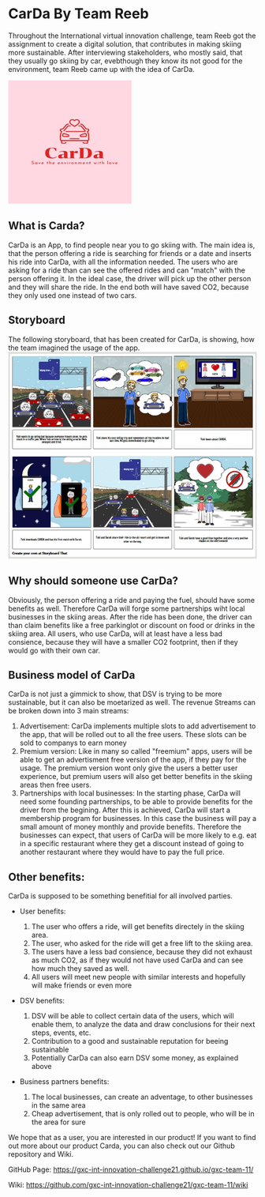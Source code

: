 # CarDa By Team Reeb
Throughout the International virtual innovation challenge, team Reeb got the assignment to create a digital solution, that contributes in making skiing more sustainable.
After interviewing stakeholders, who mostly said, that they usually go skiing by car, evebthough they know its not good for the environment, team Reeb came up with the idea of CarDa.

<img src="./Cardas%20Logo.jpeg" width="250" height="250">


## What is Carda?

CarDa is an App, to find people near you to go skiing with. The main idea is, that the person offering a ride is searching for friends or a date and inserts his ride into CarDa, with all the information needed. 
The users who are asking for a ride than can see the offered rides and can "match" with the person offering it. In the ideal case, the driver will pick up the other person and they will share the ride. In the end both will have saved CO2, because they only used one instead of two cars.

## Storyboard
The following storyboard, that has been created for CarDa, is showing, how the team imagined the usage of the app.
![](./Storyboard_final.jpeg)


## Why should someone use CarDa?

Obviously, the person offering a ride and paying the fuel, should have some benefits as well. Therefore CarDa will forge some partnerships wiht local businesses in the skiing areas. After the ride has been done, the driver can than claim benefits like a free parkinglot or discount on food or drinks in the skiing area.
All users, who use CarDa, will at least have a less bad consience, because they will have a smaller CO2 footprint, then if they would go with their own car.

## Business model of CarDa

CarDa is not just a gimmick to show, that DSV is trying to be more sustainable, but it can also be moetarized as well. The revenue Streams can be broken down into 3 main streams:
  1. Advertisement: CarDa implements multiple slots to add advertisement to the app, that will be rolled out to all the free users. These slots can be sold to companys to earn          money
  2. Premium version: Like in many so called "freemium" apps, users will be able to get an advertisment free version of the app, if they pay for the usage. The premium version          wont only give the users a better user experience, but premium users will also get better benefits in the skiing areas then free users.
  3. Partnerships with local businesses: In the starting phase, CarDa will need some founding partnerships, to be able to provide benefits for the driver from the begining.          After this is achieved, CarDa will start a membership program for businesses. In this case the business will pay a small amount of money monthly and provide benefits.            Therefore the businesses can expect, that users of CarDa will be more likely to e.g. eat in a specific restaurant where they get a discount instead of going to another          restaurant where they would have to pay the full price.

## Other benefits:

CarDa is supposed to be something benefitial for all involved parties. 
- User benefits:
  1. The user who offers a ride, will get benefits directely in the skiing area.
  2. The user, who asked for the ride will get a free lift to the skiing area.
  3. The users have a less bad consience, because they did not exhaust as much CO2, as if they would not have used CarDa and can see how much they saved as well.
  4. All users will meet new people with similar interests and hopefully will make friends or even more
  
- DSV benefits:
  1. DSV will be able to collect certain data of the users, which will enable them, to analyze the data and draw conclusions for their next steps, events, etc.
  2. Contribution to a good and sustainable reputation for beeing sustainable
  3. Potentially CarDa can also earn DSV some money, as explained above

- Business partners benefits:
  1. The local businesses, can create an adventage, to other businesses in the same area
  2. Cheap advertisement, that is only rolled out to people, who will be in the area for sure

We hope that as a user, you are interested in our product! If you want to find out more about our product Carda, you can also check out our Github repository and Wiki.

GitHub Page: https://gxc-int-innovation-challenge21.github.io/gxc-team-11/

Wiki: https://github.com/gxc-int-innovation-challenge21/gxc-team-11/wiki
